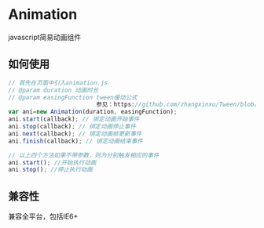 Animation
=========

javascript简易动画组件

## 如何使用
```javascript
// 首先在页面中引入animation.js
// @param duration 动画时长
// @param easingFunction tween缓动公式
						 参见：https://github.com/zhangxinxu/Tween/blob/master/tween.js
var ani=new Animation(duration, easingFunction);
ani.start(callback); // 绑定动画开始事件
ani.stop(callback); // 绑定动画停止事件
ani.next(callback); // 绑定动画帧更新事件
ani.finish(callback); // 绑定动画结束事件

// 以上四个方法如果不带参数，则为分别触发相应的事件
ani.start(); //开始执行动画
ani.stop(); //停止执行动画

````

## 兼容性
兼容全平台，包括IE6+
